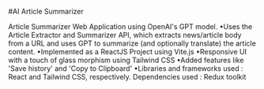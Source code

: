 #AI Article Summarizer

Article Summarizer Web Application using OpenAI's GPT model.
•Uses the Article Extractor and Summarizer API, which extracts news/article body from a URL and uses GPT to summarize (and optionally translate) the article content.
•Implemented as a ReactJS Project using Vite.js
•Responsive UI with a touch of glass morphism using Tailwind CSS
•Added features like 'Save history' and 'Copy to Clipboard'
•Libraries and frameworks used : React and Tailwind CSS, respectively. Dependencies used : Redux toolkit
